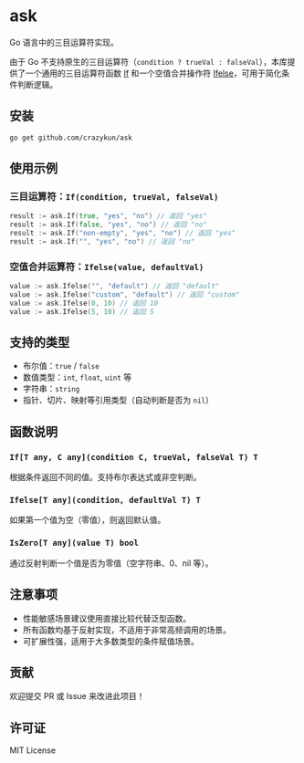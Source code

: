 
# ask

Go 语言中的三目运算符实现。

由于 Go 不支持原生的三目运算符（`condition ? trueVal : falseVal`），本库提供了一个通用的三目运算符函数 [If](file:///home/data/go/ask/ask.go#L5-L18) 和一个空值合并操作符 [Ifelse](file:///home/data/go/ask/ask.go#L22-L28)，可用于简化条件判断逻辑。

## 安装

```bash
go get github.com/crazykun/ask
```

## 使用示例

### 三目运算符：`If(condition, trueVal, falseVal)`

```go
result := ask.If(true, "yes", "no") // 返回 "yes"
result := ask.If(false, "yes", "no") // 返回 "no"
result := ask.If("non-empty", "yes", "no") // 返回 "yes"
result := ask.If("", "yes", "no") // 返回 "no"
```

### 空值合并运算符：`Ifelse(value, defaultVal)`

```go
value := ask.Ifelse("", "default") // 返回 "default"
value := ask.Ifelse("custom", "default") // 返回 "custom"
value := ask.Ifelse(0, 10) // 返回 10
value := ask.Ifelse(5, 10) // 返回 5
```

## 支持的类型

- 布尔值：`true` / `false`
- 数值类型：`int`, `float`, `uint` 等
- 字符串：`string`
- 指针、切片、映射等引用类型（自动判断是否为 `nil`）

## 函数说明

### `If[T any, C any](condition C, trueVal, falseVal T) T`

根据条件返回不同的值。支持布尔表达式或非空判断。

### `Ifelse[T any](condition, defaultVal T) T`

如果第一个值为空（零值），则返回默认值。

### `IsZero[T any](value T) bool`

通过反射判断一个值是否为零值（空字符串、0、nil 等）。

## 注意事项

- 性能敏感场景建议使用直接比较代替泛型函数。
- 所有函数均基于反射实现，不适用于非常高频调用的场景。
- 可扩展性强，适用于大多数类型的条件赋值场景。

## 贡献

欢迎提交 PR 或 Issue 来改进此项目！

## 许可证

MIT License